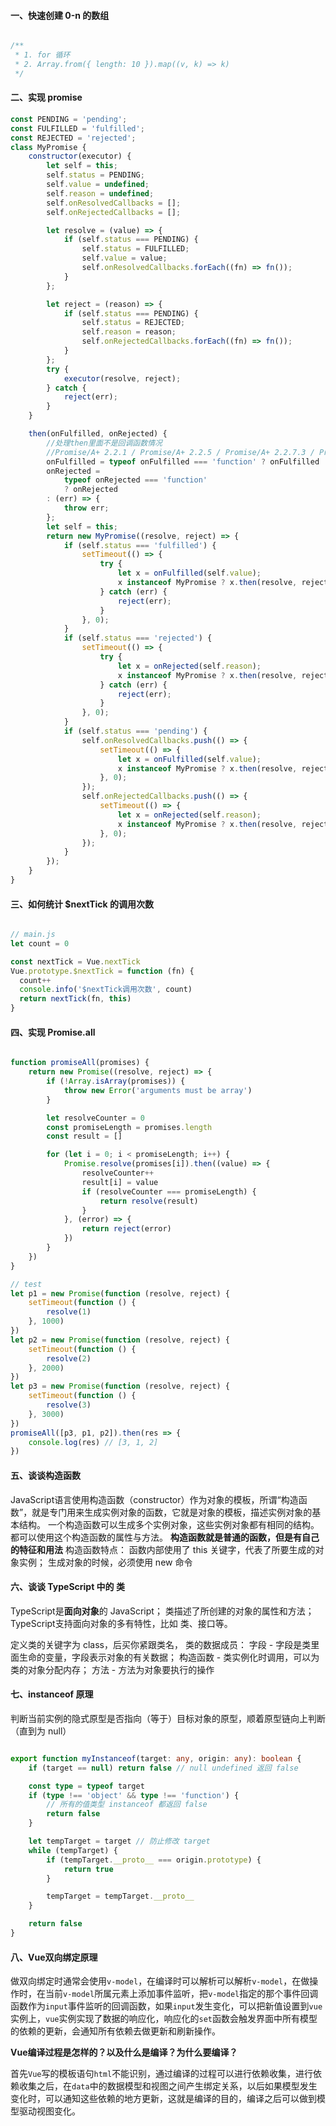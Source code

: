 #### 一、快速创建 0-n 的数组
```js

/**
 * 1. for 循环
 * 2. Array.from({ length: 10 }).map((v, k) => k)
 */
```
#### 二、实现 promise

```js
const PENDING = 'pending';
const FULFILLED = 'fulfilled';
const REJECTED = 'rejected';
class MyPromise {
    constructor(executor) {
        let self = this;
        self.status = PENDING;
        self.value = undefined;
        self.reason = undefined;
        self.onResolvedCallbacks = [];
        self.onRejectedCallbacks = [];

        let resolve = (value) => {
            if (self.status === PENDING) {
                self.status = FULFILLED;
                self.value = value;
                self.onResolvedCallbacks.forEach((fn) => fn());
            }
        };

        let reject = (reason) => {
            if (self.status === PENDING) {
                self.status = REJECTED;
                self.reason = reason;
                self.onRejectedCallbacks.forEach((fn) => fn());
            }
        };
        try {
            executor(resolve, reject);
        } catch {
            reject(err);
        }
    }

    then(onFulfilled, onRejected) {
        //处理then里面不是回调函数情况
        //Promise/A+ 2.2.1 / Promise/A+ 2.2.5 / Promise/A+ 2.2.7.3 / Promise/A+ 2.2.7.4
        onFulfilled = typeof onFulfilled === 'function' ? onFulfilled : (v) => v;
        onRejected =
            typeof onRejected === 'function'
            ? onRejected
        : (err) => {
            throw err;
        };
        let self = this;
        return new MyPromise((resolve, reject) => {
            if (self.status === 'fulfilled') {
                setTimeout(() => {
                    try {
                        let x = onFulfilled(self.value);
                        x instanceof MyPromise ? x.then(resolve, reject) : resolve(x);
                    } catch (err) {
                        reject(err);
                    }
                }, 0);
            }
            if (self.status === 'rejected') {
                setTimeout(() => {
                    try {
                        let x = onRejected(self.reason);
                        x instanceof MyPromise ? x.then(resolve, reject) : resolve(x);
                    } catch (err) {
                        reject(err);
                    }
                }, 0);
            }
            if (self.status === 'pending') {
                self.onResolvedCallbacks.push(() => {
                    setTimeout(() => {
                        let x = onFulfilled(self.value);
                        x instanceof MyPromise ? x.then(resolve, reject) : resolve(x);
                    }, 0);
                });
                self.onRejectedCallbacks.push(() => {
                    setTimeout(() => {
                        let x = onRejected(self.reason);
                        x instanceof MyPromise ? x.then(resolve, reject) : resolve(x);
                    }, 0);
                });
            }
        });
    }
}
```
#### 三、如何统计 $nextTick 的调用次数
```js

// main.js
let count = 0

const nextTick = Vue.nextTick
Vue.prototype.$nextTick = function (fn) {
  count++
  console.info('$nextTick调用次数', count)
  return nextTick(fn, this)
}

```

#### 四、实现 Promise.all
```js

function promiseAll(promises) {
    return new Promise((resolve, reject) => {
        if (!Array.isArray(promises)) {
            throw new Error('arguments must be array')
        }

        let resolveCounter = 0
        const promiseLength = promises.length
        const result = []

        for (let i = 0; i < promiseLength; i++) {
            Promise.resolve(promises[i]).then((value) => {
                resolveCounter++
                result[i] = value
                if (resolveCounter === promiseLength) {
                    return resolve(result)
                }
            }, (error) => {
                return reject(error)
            })
        }
    })
}

// test
let p1 = new Promise(function (resolve, reject) {
    setTimeout(function () {
        resolve(1)
    }, 1000)
})
let p2 = new Promise(function (resolve, reject) {
    setTimeout(function () {
        resolve(2)
    }, 2000)
})
let p3 = new Promise(function (resolve, reject) {
    setTimeout(function () {
        resolve(3)
    }, 3000)
})
promiseAll([p3, p1, p2]).then(res => {
    console.log(res) // [3, 1, 2]
})

```
#### 五、谈谈构造函数
JavaScript语言使用构造函数（constructor）作为对象的模板，所谓“构造函数”，就是专门用来生成实例对象的函数，它就是对象的模板，描述实例对象的基本结构。
一个构造函数可以生成多个实例对象，这些实例对象都有相同的结构。都可以使用这个构造函数的属性与方法。
**构造函数就是普通的函数，但是有自己的特征和用法**
构造函数特点：
函数内部使用了 this 关键字，代表了所要生成的对象实例；
生成对象的时候，必须使用 new 命令

#### 六、谈谈 TypeScript 中的 类
TypeScript是**面向对象**的 JavaScript；
类描述了所创建的对象的属性和方法；
TypeScript支持面向对象的多有特性，比如 类、接口等。

定义类的关键字为 class，后买你紧跟类名，
类的数据成员：
字段 - 字段是类里面生命的变量，字段表示对象的有关数据；
构造函数 - 类实例化时调用，可以为类的对象分配内存；
方法 - 方法为对象要执行的操作

#### 七、instanceof 原理
判断当前实例的隐式原型是否指向（等于）目标对象的原型，顺着原型链向上判断（直到为 null）
```ts

export function myInstanceof(target: any, origin: any): boolean {
    if (target == null) return false // null undefined 返回 false

    const type = typeof target
    if (type !== 'object' && type !== 'function') {
        // 所有的值类型 instanceof 都返回 false
        return false
    }

    let tempTarget = target // 防止修改 target
    while (tempTarget) {
        if (tempTarget.__proto__ === origin.prototype) {
            return true
        }

        tempTarget = tempTarget.__proto__
    }

    return false
}

```

#### 八、Vue双向绑定原理

做双向绑定时通常会使用`v-model`，在编译时可以解析可以解析`v-model`，在做操作时，在当前`v-model`所属元素上添加事件监听，把`v-model`指定的那个事件回调函数作为`input`事件监听的回调函数，如果`input`发生变化，可以把新值设置到`vue`实例上，`vue`实例实现了数据的响应化，响应化的`set`函数会触发界面中所有模型的依赖的更新，会通知所有依赖去做更新和刷新操作。

**Vue编译过程是怎样的？以及什么是编译？为什么要编译？**

首先`Vue`写的模板语句`html`不能识别，通过编译的过程可以进行依赖收集，进行依赖收集之后，在`data`中的数据模型和视图之间产生绑定关系，以后如果模型发生变化时，可以通知这些依赖的地方更新，这就是编译的目的，编译之后可以做到模型驱动视图变化。